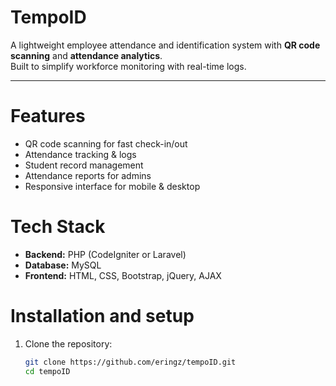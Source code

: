  # TempoID

A lightweight employee attendance and identification system with **QR code scanning** and **attendance analytics**.  
Built to simplify workforce monitoring with real-time logs.

---

# Features

- QR code scanning for fast check-in/out  
- Attendance tracking & logs  
- Student record management  
- Attendance reports for admins  
- Responsive interface for mobile & desktop  

# Tech Stack

- **Backend:** PHP (CodeIgniter or Laravel)  
- **Database:** MySQL  
- **Frontend:** HTML, CSS, Bootstrap, jQuery, AJAX  


# Installation and setup

1. Clone the repository:
   ```bash
   git clone https://github.com/eringz/tempoID.git
   cd tempoID
